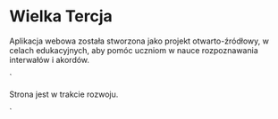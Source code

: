 # Wielka Tercja

Aplikacja webowa została stworzona jako projekt otwarto-źródłowy, w celach edukacyjnych, aby pomóc uczniom w nauce rozpoznawania interwałów i akordów.

`

Strona jest w trakcie rozwoju. 

`


